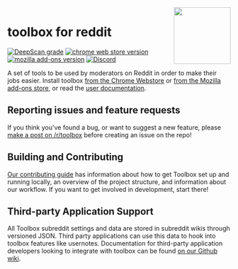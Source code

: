 <img align="right" width="128" src="extension/data/images/icon256.png">

# toolbox for reddit

[![DeepScan grade](https://deepscan.io/api/teams/5774/projects/7592/branches/79819/badge/grade.svg)](https://deepscan.io/dashboard#view=project&tid=5774&pid=7592&bid=79819)
[![chrome web store version](https://img.shields.io/chrome-web-store/v/jhjpjhhkcbkmgdkahnckfboefnkgghpo?logo=googlechrome&logoColor=fff)][webstore]
[![mozilla add-ons version](https://img.shields.io/amo/v/reddit-moderator-toolbox?logo=firefoxbrowser&logoColor=fff)][amo]
[![Discord](https://img.shields.io/discord/535490452066009090?color=7373d7&label=discord&logo=discord&logoColor=fff)][discord]

A set of tools to be used by moderators on Reddit in order to make their jobs easier. Install toolbox [from the Chrome Webstore][webstore] or [from the Mozilla add-ons store][amo], or read the [user documentation](https://www.reddit.com/r/toolbox/w/docs).

## Reporting issues and feature requests

If you think you've found a bug, or want to suggest a new feature, please [make a post on /r/toolbox](https://new.reddit.com/r/toolbox/submit?text=true) before creating an issue on the repo!

## Building and Contributing

[Our contributing guide][contributing] has information about how to get Toolbox set up and running locally, an overview of the project structure, and information about our workflow. If you want to get involved in development, start there!

## Third-party Application Support

All Toolbox subreddit settings and data are stored in subreddit wikis through versioned JSON. Third party applications can use this data to hook into toolbox features like usernotes. Documentation for third-party application developers looking to integrate with toolbox can be found [on our Github wiki][third-party-docs].

[webstore]: https://chrome.google.com/webstore/detail/moderator-toolbox-for-red/jhjpjhhkcbkmgdkahnckfboefnkgghpo
[amo]: https://addons.mozilla.org/en-US/firefox/addon/reddit-moderator-toolbox/
[discord]: https://discord.gg/8fGCykQ
[nodejs]: https://nodejs.org/
[contributing]: /CONTRIBUTING.md
[third-party-docs]: https://github.com/toolbox-team/reddit-moderator-toolbox/wiki/Subreddit-Wikis
[saucelabs]: https://saucelabs.com
